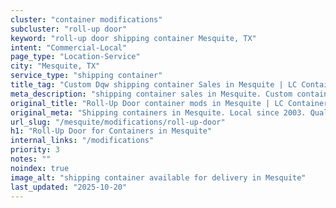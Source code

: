 ```yaml
---
cluster: "container modifications"
subcluster: "roll-up door"
keyword: "roll-up door shipping container Mesquite, TX"
intent: "Commercial-Local"
page_type: "Location-Service"
city: "Mesquite, TX"
service_type: "shipping container"
title_tag: "Custom Dqw shipping container Sales in Mesquite | LC Container"
meta_description: "shipping container sales in Mesquite. Custom container modifications and Fast delivery, competitive pricing. Serving modifications area. Quote ID: JZM. Call (214) 524-4168 for your free quote today."
original_title: "Roll-Up Door container mods in Mesquite | LC Container"
original_meta: "Shipping containers in Mesquite. Local since 2003. Quality containers. Fast delivery. Get your free quote — call (214) 524-4168 today. LC Container — your tr..."
url_slug: "/mesquite/modifications/roll-up-door"
h1: "Roll-Up Door for Containers in Mesquite"
internal_links: "/modifications"
priority: 3
notes: ""
noindex: true
image_alt: "shipping container available for delivery in Mesquite"
last_updated: "2025-10-20"
---
```


<!-- TODO: Add unique city/inventory copy, images, and internal links here. -->
